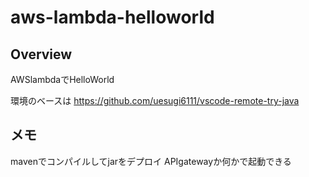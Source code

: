 # aws-lambda-helloworld
## Overview
AWSlambdaでHelloWorld

環境のベースは
https://github.com/uesugi6111/vscode-remote-try-java


## メモ
mavenでコンパイルしてjarをデプロイ
APIgatewayか何かで起動できる